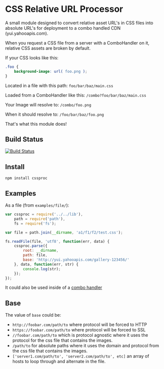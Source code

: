 CSS Relative URL Processor
==========================

A small module designed to convert relative asset URL's in CSS files into absolute URL's for deployment
to a combo handled CDN (yui.yahooapis.com).

When you request a CSS file from a server with a ComboHandler on it, relative CSS assets are broken by default.

If your CSS looks like this:

```css
.foo {
    background-image: url( foo.png );
}
```

Located in a file with this path: `foo/bar/baz/main.css`

Loaded from a ComboHandler like this: `/combo?foo/bar/baz/main.css`

Your Image will resolve to: `/combo/foo.png`

When it should resolve to: `/foo/bar/baz/foo.png`

That's what this module does!


Build Status
------------

[![Build Status](https://secure.travis-ci.org/davglass/cssproc.png?branch=master)](http://travis-ci.org/davglass/cssproc)

Install
-------

    npm install cssproc


Examples
--------

As a file (from `examples/file/`):

```javascript
var cssproc = require('../../lib'),
    path = require('path'),
    fs = require('fs');

var file = path.join(__dirname, 'a1/f1/f2/test.css');

fs.readFile(file, 'utf8', function(err, data) {
    cssproc.parse({
        root: __dirname,
        path: file,
        base: 'http://yui.yahooapis.com/gallery-123456/'
    }, data, function(err, str) {
        console.log(str);
    });
});
```

It could also be used inside of a [combo handler](https://github.com/rgrove/combohandler)

Base
----

The value of `base` could be:

* `http://foobar.com/path/to` where protocol will be forced to HTTP
* `https://foobar.com/path/to` where protocol will be forced to SSL
* `//foobar.com/path/to` which is protocol agnostic where it uses the protocol for the css file that contains the images.
* `/path/to` for absolute paths where it uses the domain and protocol from the css file that contains the images.
* `['server1.com/path/to', 'server2.com/path/to', etc]` an array of hosts to loop through and alternate in the file.
